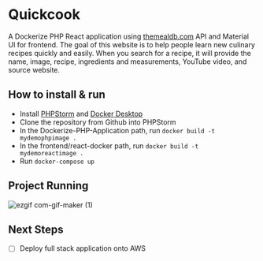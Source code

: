 # Quickcook
A Dockerize PHP React application using [themealdb.com](https://www.themealdb.com/api.php) API and Material UI for frontend. The goal of this website is to help people learn new culinary recipes quickly and easily. When you search for a recipe, it will provide the name, image, recipe, ingredients and measurements, YouTube video, and source website.

## How to install & run
- Install [PHPStorm](https://www.jetbrains.com/phpstorm/) and [Docker Desktop](https://www.docker.com/products/docker-desktop/)
- Clone the repository from Github into PHPStorm
- In the Dockerize-PHP-Application path, run ``` docker build -t mydemophpimage . ```
- In the frontend/react-docker path, run ``` docker build -t mydemoreactimage . ```
- Run ``` docker-compose up ```

## Project Running
![ezgif com-gif-maker (1)](https://user-images.githubusercontent.com/60550186/214483442-c60bce27-cb43-4e3c-8a2e-41494c0bd310.gif)

## Next Steps
- [ ] Deploy full stack application onto AWS
